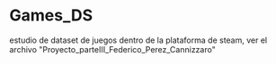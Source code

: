 # Games_DS

estudio de dataset de juegos dentro de la plataforma de steam, ver el archivo "Proyecto_parteIII_Federico_Perez_Cannizzaro"

